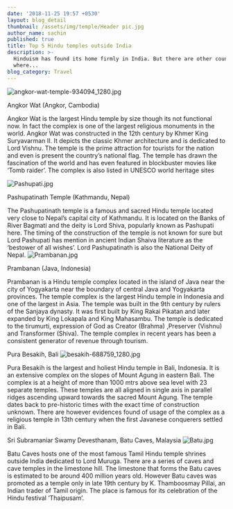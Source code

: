```yaml
---
date: '2018-11-25 19:57 +0530'
layout: blog_detail
thumbnail: /assets/img/temple/Header pic.jpg
author_name: sachin
published: true
title: Top 5 Hindu temples outside India
description: >-
  Hinduism has found its home firmly in India. But there are other countries
  where...
blog_category: Travel
---
```


![angkor-wat-temple-934094_1280.jpg]({{site.baseurl}}/assets/img/temple/angkor-wat-temple-934094_1280.jpg)


Angkor Wat (Angkor, Cambodia)

Angkor Wat is the largest Hindu temple by size though its not functional now. In fact the complex is one of the largest religious monuments in the world. Angkor Wat was constructed in the 12th century by Khmer King Suryavarman II. It depicts the classic Khmer architecture and is dedicated to Lord Vishnu. The temple is the prime attraction for tourists for the nation and even is present the country’s national flag.
The temple has drawn the fascination of the world and has even featured in blockbuster movies like ‘Tomb raider’. The complex is also listed in UNESCO world heritage sites

![Pashupati.jpg]({{site.baseurl}}/assets/img/temple/Pashupati.jpg)

Pashupatinath Temple (Kathmandu, Nepal)

The Pashupatinath temple is a famous and sacred Hindu temple located very close to Nepal’s capital city of Kathmandu. It is located on the Banks of River Bagmati and the deity is Lord Shiva, popularly known as Pashupati here. The timing of the construction of the temple is not known for sure but Lord Pashupati has mention in ancient Indian Shaiva literature as the ‘bestower of all wishes’. Lord Pashupatinath is also the National Deity of Nepal.
![Prambanan.jpg]({{site.baseurl}}/assets/img/temple/Prambanan.jpg)

Prambanan (Java, Indonesia)

Prambanan is a Hindu temple complex located in the island of Java near the city of Yogyakarta near the boundary of central Java and Yogyakarta provinces. The temple complex is the largest Hindu temple in Indonesia and one of the largest in Asia.
The temple was built in the 9th century by rulers of the Sanjaya dynasty. It was first built by King Rakai Pikatan and later expanded by King Lokapala and King Mahasambu. The temple is dedicated to the tirumurti, expression of God as Creator (Brahma) ,Preserver (Vishnu) and Transformer (Shiva). The temple complex in recent years has been a consistent generator of revenue through tourism.

Pura Besakih, Bali
![besakih-688759_1280.jpg]({{site.baseurl}}/assets/img/temple/besakih-688759_1280.jpg)

Pura Besakih is the largest and holiest Hindu temple in Bali, Indonesia. It is an extensive complex on the slopes of Mount Agung in eastern Bali. The complex is at a height of more than 1000 mtrs above sea level with 23 separate temples. These temples are all aligned in single axis in parallel ridges ascending upward towards the sacred Mount Agung. The temple dates back to pre-historic times with the exact time of construction unknown. There are however evidences found of usage of the complex as a religious temple in 13th century when the first Javanese conquerers settled in Bali.

Sri Subramaniar Swamy Devesthanam, Batu Caves, Malaysia
![Batu.jpg]({{site.baseurl}}/assets/img/temple/Batu.jpg)

Batu Caves hosts one of the most famous Tamil Hindu temple shrines outside India dedicated to Lord Muruga. There are a series of caves and cave temples in the limestone hill. The limestone that forms the Batu caves is estimated to be around 400 million years old. However Batu caves was promoted as a temple only in late 19th century by K. Thamboosmay Pillai,  an Indian trader of Tamil origin. The place is famous for its celebration of the Hindu festival ‘Thaipusam’.


